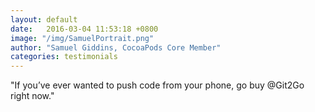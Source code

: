 ```yaml
---
layout: default
date:   2016-03-04 11:53:18 +0800
image: "/img/SamuelPortrait.png"
author: "Samuel Giddins, CocoaPods Core Member"
categories: testimonials
---
```


<span class="blue">"</span>If you’ve ever wanted to push code from your phone, go buy @Git2Go right now.<span class="blue">"</span>

